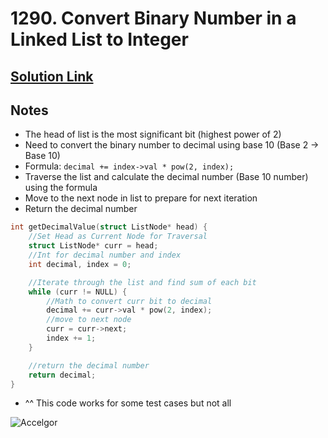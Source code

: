 # 1290. Convert Binary Number in a Linked List to Integer

## [Solution Link]()

## Notes

- The head of list is the most significant bit (highest power of 2)
- Need to convert the binary number to decimal using base 10 (Base 2 -> Base 10)
- Formula: `decimal += index->val * pow(2, index);`
- Traverse the list and calculate the decimal number (Base 10 number) using the formula
- Move to the next node in list to prepare for next iteration
- Return the decimal number

```c
int getDecimalValue(struct ListNode* head) {
    //Set Head as Current Node for Traversal
    struct ListNode* curr = head;
    //Int for decimal number and index
    int decimal, index = 0;

    //Iterate through the list and find sum of each bit
    while (curr != NULL) {
        //Math to convert curr bit to decimal
        decimal += curr->val * pow(2, index);
        //move to next node
        curr = curr->next;
        index += 1;
    }

    //return the decimal number
    return decimal;
}
```

- ^^ This code works for some test cases but not all

![Accelgor](https://projectpokemon.org/images/normal-sprite/accelgor.gif)